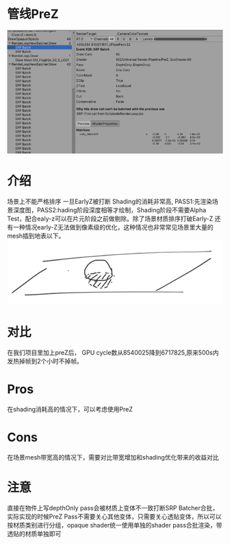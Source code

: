 # 管线PreZ
![](0.png)
# 介绍
场景上不能严格排序 一旦EarlyZ被打断 Shading的消耗非常高,  PASS1:先渲染场景深度图，PASS2:hading阶段深度相等才绘制，Shading阶段不需要Alpha Test，配合ealy-z可以在片元阶段之前做剔除。除了场景材质排序打破Early-Z 还有一种情况early-Z无法做到像素级的优化，这种情况也非常常见场景里大量的mesh插到地表以下。
![](1.png)
# 对比
在我们项目里加上preZ后， GPU cycle数从8540025降到6717825,原来500s内发热掉帧到2个小时不掉帧。
# Pros
在shading消耗高的情况下，可以考虑使用PreZ
# Cons
在场景mesh带宽高的情况下，需要对比带宽增加和shading优化带来的收益对比

# 注意
直接在物件上写depthOnly pass会被材质上变体不一致打断SRP Batcher合批，实际实现的时候PreZ Pass不需要关心其他变体，只需要关心透贴变体，所以可以按材质类别进行分组，opaque shader统一使用单独的shader pass合批渲染，带透贴的材质单独即可

